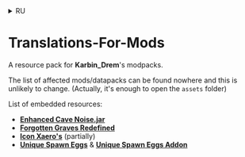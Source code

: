 <details>
<summary>RU</summary>

# Переводы-Для-Модов

Набор ресурсов для модпаков **Karbin_Drem**.

Перечень затрагиваемых модов/наборов данных можно найти нигде и это навряд ли изменится. (На самом деле достаточно открыть папку `assets`)

Список встроенных ресурсов:

- [**Enhanced Cave Noise.jar**](https://www.curseforge.com/minecraft/mc-mods/enhanced-cave-noise-jar)
- [**Forgotten Graves Redefined**](https://modrinth.com/resourcepack/forgotten-graves-redefined)
- [**Icon Xaero's**](https://modrinth.com/resourcepack/icon-xaeros) (частично)
- [**Unique Spawn Eggs**](https://www.planetminecraft.com/texture-pack/1-13-1-16-unique-spawn-eggs) и [**Unique Spawn Eggs Addon**](https://modrinth.com/resourcepack/unique-spawn-eggs-add-on)

</details>

# Translations-For-Mods

A resource pack for **Karbin_Drem**'s modpacks.

The list of affected mods/datapacks can be found nowhere and this is unlikely to change. (Actually, it's enough to open the `assets` folder)

List of embedded resources:

- [**Enhanced Cave Noise.jar**](https://www.curseforge.com/minecraft/mc-mods/enhanced-cave-noise-jar)
- [**Forgotten Graves Redefined**](https://modrinth.com/resourcepack/forgotten-graves-redefined)
- [**Icon Xaero's**](https://modrinth.com/resourcepack/icon-xaeros) (partially)
- [**Unique Spawn Eggs**](https://www.planetminecraft.com/texture-pack/1-13-1-16-unique-spawn-eggs) & [**Unique Spawn Eggs Addon**](https://modrinth.com/resourcepack/unique-spawn-eggs-add-on)
